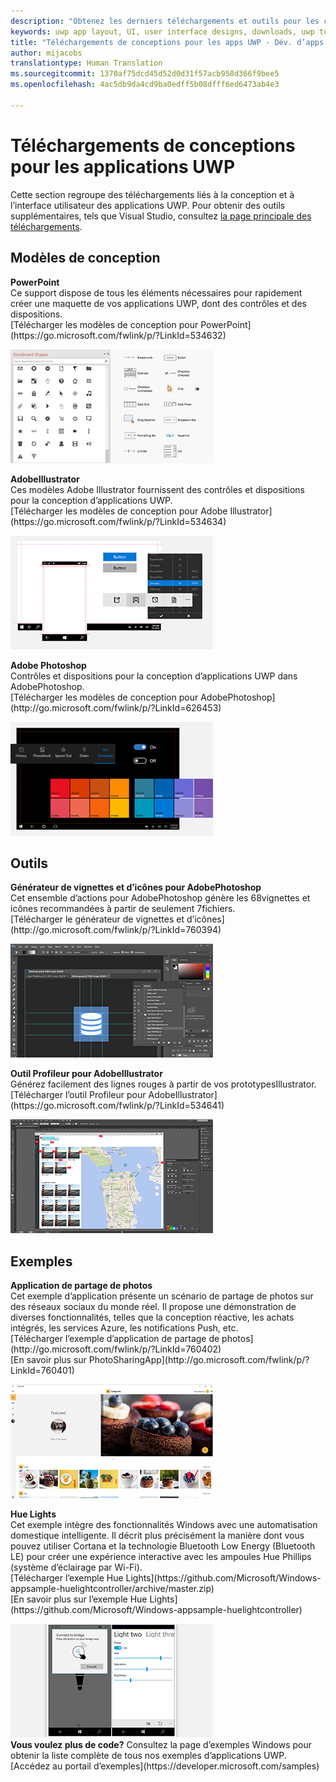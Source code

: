 ```yaml
---
description: "Obtenez les derniers téléchargements et outils pour les conceptions de disposition et de contrôles d’interface utilisateur des applications UWP."
keywords: uwp app layout, UI, user interface designs, downloads, uwp tools
title: "Téléchargements de conceptions pour les apps UWP - Dév. d’apps Windows"
author: mijacobs
translationtype: Human Translation
ms.sourcegitcommit: 1370af75dcd45d52d0d31f57acb958d366f9bee5
ms.openlocfilehash: 4ac5db9da4cd9ba0edff5b08dfff6ed6473ab4e3

---
```


<link rel="stylesheet" href="https://az835927.vo.msecnd.net/sites/uwp/Resources/css/custom.css"> 

# Téléchargements de conceptions pour les applications UWP


Cette section regroupe des téléchargements liés à la conception et à l’interface utilisateur des applications UWP. Pour obtenir des outils supplémentaires, tels que Visual Studio, consultez [la page principale des téléchargements](https://developer.microsoft.com/downloads). 


## Modèles de conception

<div class="side-by-side">
<div class="side-by-side-content">
  <div class="side-by-side-content-left">
    <p><b>PowerPoint</b><br/>
Ce support dispose de tous les éléments nécessaires pour rapidement créer une maquette de vos applications UWP, dont des contrôles et des dispositions.<br/>[Télécharger les modèles de conception pour PowerPoint](https://go.microsoft.com/fwlink/p/?LinkId=534632)</p>
  </div>
  <div class="side-by-side-content-right">
<a href="https://go.microsoft.com/fwlink/p/?LinkId=534632"><img src="images/powerpoint.jpg" alt="Download the PowerPoint design templates" /></a>
  </div>
</div>
</div>

<div class="side-by-side">
<div class="side-by-side-content">
  <div class="side-by-side-content-left">
            <p><b>AdobeIllustrator</b><br/>
Ces modèles Adobe Illustrator fournissent des contrôles et dispositions pour la conception d’applications UWP.<br/>[Télécharger les modèles de conception pour Adobe Illustrator](https://go.microsoft.com/fwlink/p/?LinkId=534634)</p>    
  </div>
  <div class="side-by-side-content-right">
<a href="https://go.microsoft.com/fwlink/p/?LinkId=534634"><img src="images/illustrator.jpg" alt="Download the design templates for Adobe Illustrator" /></a>
  </div>
</div>
</div>

<div class="side-by-side">
<div class="side-by-side-content">
  <div class="side-by-side-content-left">
            <p><b>Adobe Photoshop</b><br/>
Contrôles et dispositions pour la conception d’applications UWP dans AdobePhotoshop.<br/>[Télécharger les modèles de conception pour AdobePhotoshop](http://go.microsoft.com/fwlink/p/?LinkId=626453)</p>    
  </div>
  <div class="side-by-side-content-right">
<a href="http://go.microsoft.com/fwlink/p/?LinkId=626453"><img src="images/photoshop.jpg" alt="Download the design templates for Adobe Photoshop" /></a>
  </div>
</div>
</div>

## Outils

<div class="side-by-side">
<div class="side-by-side-content">
  <div class="side-by-side-content-left">
            <p><b>Générateur de vignettes et d’icônes pour AdobePhotoshop</b><br/>
Cet ensemble d’actions pour AdobePhotoshop génère les 68vignettes et icônes recommandées à partir de seulement 7fichiers. <br/>[Télécharger le générateur de vignettes et d’icônes](http://go.microsoft.com/fwlink/p/?LinkId=760394)</p>    
  </div>
  <div class="side-by-side-content-right">
<a href="http://go.microsoft.com/fwlink/p/?LinkId=760394"><img src="images/tile-icon-generator.png" alt="Download the tile and icon generator" /></a>
  </div>
</div>
</div>

<div class="side-by-side">
<div class="side-by-side-content">
  <div class="side-by-side-content-left">
            <p><b>Outil Profileur pour AdobeIllustrator</b><br/>
Générez facilement des lignes rouges à partir de vos prototypesIllustrator. <br/>[Télécharger l’outil Profileur pour AdobeIllustrator](https://go.microsoft.com/fwlink/p/?LinkId=534641)</p>    
  </div>
  <div class="side-by-side-content-right">
<a href="https://go.microsoft.com/fwlink/p/?LinkId=534641"><img src="images/redliner-tool.png" alt="Download the Redliner tool for Adobe Illustrator" /></a>
  </div>
</div>
</div>

## Exemples

<div class="side-by-side">
<div class="side-by-side-content">
  <div class="side-by-side-content-left">
            <p><b>Application de partage de photos</b> <br/>
Cet exemple d’application présente un scénario de partage de photos sur des réseaux sociaux du monde réel. Il propose une démonstration de diverses fonctionnalités, telles que la conception réactive, les achats intégrés, les services Azure, les notifications Push, etc. <br/>[Télécharger l’exemple d’application de partage de photos](http://go.microsoft.com/fwlink/p/?LinkId=760402)<br/>[En savoir plus sur PhotoSharingApp](http://go.microsoft.com/fwlink/p/?LinkId=760401)</p>    
  </div>
  <div class="side-by-side-content-right">
<a href="http://go.microsoft.com/fwlink/p/?LinkId=760402"><img src="images/photo-sharing.png" alt="Download the Photo sharing app sample" /></a>
  </div>
</div>
</div>

<div class="side-by-side">
<div class="side-by-side-content">
  <div class="side-by-side-content-left">
            <p><b>Hue Lights </b><br/>
Cet exemple intègre des fonctionnalités Windows avec une automatisation domestique intelligente. Il décrit plus précisément la manière dont vous pouvez utiliser Cortana et la technologie Bluetooth Low Energy (Bluetooth LE) pour créer une expérience interactive avec les ampoules Hue Phillips (système d’éclairage par Wi-Fi). <br/>[Télécharger l’exemple Hue Lights](https://github.com/Microsoft/Windows-appsample-huelightcontroller/archive/master.zip)<br/>[En savoir plus sur l’exemple Hue Lights](https://github.com/Microsoft/Windows-appsample-huelightcontroller)</p>    
  </div>
  <div class="side-by-side-content-right">
<a href="https://github.com/Microsoft/Windows-appsample-huelightcontroller/archive/master.zip"><img src="images/hue-lights.png" alt="Download the Hue Lights sample" /></a>
  </div>
</div>
</div>
<b>Vous voulez plus de code?</b> Consultez la page d’exemples Windows pour obtenir la liste complète de tous nos exemples d’applications UWP. [Accédez au portail d’exemples](https://developer.microsoft.com/samples)


<!--HONumber=Jul16_HO1-->


